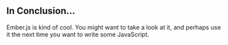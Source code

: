##  In Conclusion...

Ember.js is kind of cool. You might want to take a look at it, and perhaps use it the next time you want to write some JavaScript.
